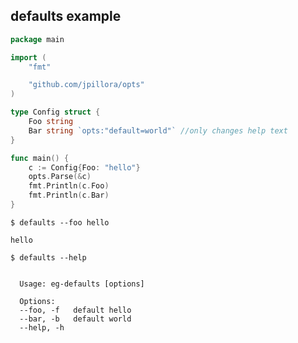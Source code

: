 ## defaults example

<!--tmpl,chomp,code=go:cat main.go -->
``` go 
package main

import (
	"fmt"

	"github.com/jpillora/opts"
)

type Config struct {
	Foo string
	Bar string `opts:"default=world"` //only changes help text
}

func main() {
	c := Config{Foo: "hello"}
	opts.Parse(&c)
	fmt.Println(c.Foo)
	fmt.Println(c.Bar)
}
```
<!--/tmpl-->

```
$ defaults --foo hello
```

<!--tmpl,chomp,code=plain:go run main.go --foo hello -->
``` plain 
hello

```
<!--/tmpl-->

```
$ defaults --help
```

<!--tmpl,chomp,code=plain:go build -o eg-defaults && ./eg-defaults --help ; rm eg-defaults -->
``` plain 

  Usage: eg-defaults [options]

  Options:
  --foo, -f   default hello
  --bar, -b   default world
  --help, -h

```
<!--/tmpl-->
